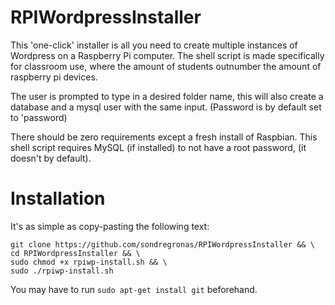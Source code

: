 # RPIWordpressInstaller
This 'one-click' installer is all you need to create multiple instances of Wordpress on a Raspberry Pi computer. The shell script is made specifically for classroom use, where the amount of students outnumber the amount of raspberry pi devices.

The user is prompted to type in a desired folder name, this will also create a database and a mysql user with the same input. (Password is by default set to 'password)

There should be zero requirements except a fresh install of Raspbian. This shell script requires MySQL (if installed) to not have a root password, (it doesn't by default).

# Installation
It's as simple as copy-pasting the following text:

```
git clone https://github.com/sondregronas/RPIWordpressInstaller && \
cd RPIWordpressInstaller && \
sudo chmod +x rpiwp-install.sh && \
sudo ./rpiwp-install.sh
```

You may have to run `sudo apt-get install git` beforehand.

